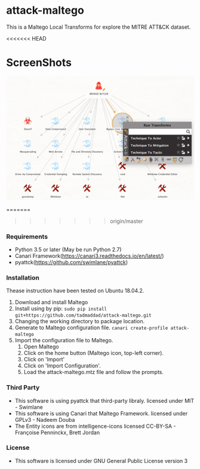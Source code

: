 # attack-maltego

This is a Maltego Local Transforms for explore the MITRE ATT&CK dataset. 

<<<<<<< HEAD
# ScreenShots
![screenshot1.png](docs/screenshot1.png)

=======
>>>>>>> origin/master
### Requirements

- Python 3.5 or later (May be run Python 2.7)
- Canari Framework(https://canari3.readthedocs.io/en/latest/)
- pyattck(https://github.com/swimlane/pyattck)

### Installation

Thease instruction have been tested on Ubuntu 18.04.2.

1. Download and install Maltego
2. Install using by pip: `sudo pip install git+https://github.com/tadmaddad/attack-maltego.git`
3. Changing the working directory to package location.
4. Generate to Maltego configuration file. `canari create-profile attack-maltego`
5. Import the configuration file to Maltego.
    1. Open Maltego
    2. Click on the home button (Maltego icon, top-left corner).
    3. Click on 'Import'
    4. Click on 'Import Configuration'.
    5. Load the attack-maltego.mtz file and follow the prompts.

### Third Party

- This software is using pyattck that third-party libraly. licensed under MIT - Swimlane
- This software is using Canari that Maltego Framework. licensed under GPLv3 - Nadeem Douba
- The Entity icons are from intelligence-icons licensed CC-BY-SA - Françoise Penninckx, Brett Jordan

### License

- This software is licensed under GNU General Public License version 3
